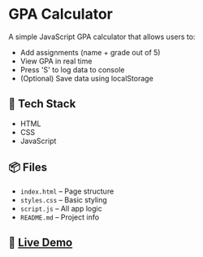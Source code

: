 # GPA Calculator

A simple JavaScript GPA calculator that allows users to:
- Add assignments (name + grade out of 5)
- View GPA in real time
- Press 'S' to log data to console
- (Optional) Save data using localStorage


## 🚀 Tech Stack
- HTML
- CSS
- JavaScript

## 📦 Files
- `index.html` – Page structure
- `styles.css` – Basic styling
- `script.js` – All app logic
- `README.md` – Project info

## 🔗 [Live Demo](https://pdusenge.github.io/GPA_calculator/)
